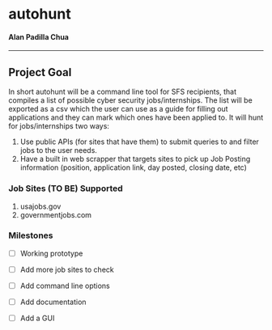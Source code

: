 # autohunt
#### Alan Padilla Chua
---
## Project Goal
In short autohunt will be a command line tool for SFS recipients, that compiles a list of possible cyber security jobs/internships. The list will be exported as a csv which the user can use as a guide for filling out applications and they can mark which ones have been applied to. It will hunt for jobs/internships two ways: 

1. Use public APIs (for sites that have them) to submit queries to and filter jobs to the user needs. 
2. Have a built in web scrapper that targets sites to pick up Job Posting information (position, application link, day posted, closing date, etc)

### Job Sites (TO BE) Supported 

1. usajobs.gov
2. governmentjobs.com

### Milestones

- [ ] Working prototype
- [ ] Add more job sites to check
- [ ] Add command line options
- [ ] Add documentation
- [ ] Add a GUI



